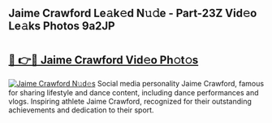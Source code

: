## Jaime Crawford Le𝚊k𝚎d N𝚞𝚍e - Part-23Z Vid𝚎o Le𝚊ks Photos 9a2JP

# <h2><a href="http://fbeeibb.evod.top/?m=Jaime+Crawford">🔗 👉🔴 Jaime Crawford Vid𝚎o Ph𝚘t𝚘s</a></h2>

[![Jaime Crawford N𝚞d𝚎s](https://i.imgur.com/8V9OHl7.gif)](http://fbeeibb.evod.top/?m=Jaime+Crawford)
Social media personality Jaime Crawford, famous for sharing lifestyle and dance content, including dance performances and vlogs. Inspiring athlete Jaime Crawford, recognized for their outstanding achievements and dedication to their sport. 
